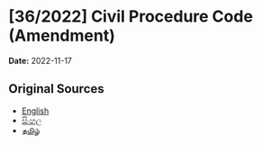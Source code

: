 # [36/2022] Civil Procedure Code (Amendment)

**Date:** 2022-11-17

## Original Sources

- [English](https://documents.gov.lk/view/acts/2022/11/36-2022_E.pdf)
- [සිංහල](https://documents.gov.lk/view/acts/2022/11/36-2022_S.pdf)
- [தமிழ்](https://documents.gov.lk/view/acts/2022/11/36-2022_T.pdf)

